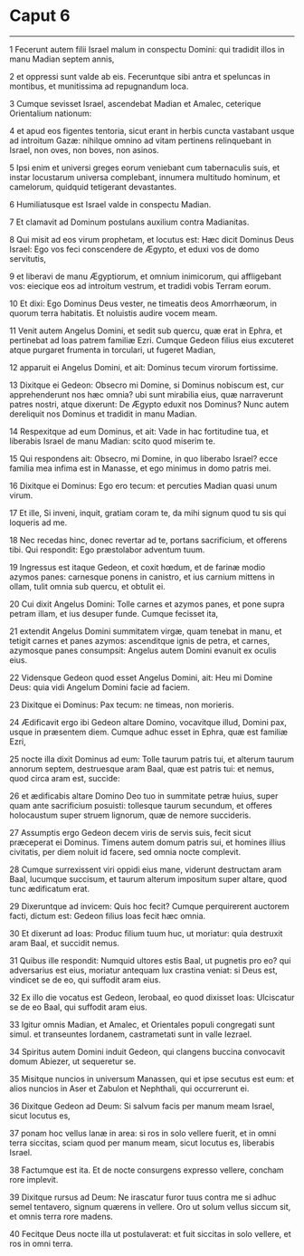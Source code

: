 # Caput 6

***

1 Fecerunt autem filii Israel malum in conspectu Domini: qui tradidit illos in manu Madian septem annis,

2 et oppressi sunt valde ab eis. Feceruntque sibi antra et speluncas in montibus, et munitissima ad repugnandum loca.

3 Cumque sevisset Israel, ascendebat Madian et Amalec, ceterique Orientalium nationum:

4 et apud eos figentes tentoria, sicut erant in herbis cuncta vastabant usque ad introitum Gazæ: nihilque omnino ad vitam pertinens relinquebant in Israel, non oves, non boves, non asinos.

5 Ipsi enim et universi greges eorum veniebant cum tabernaculis suis, et instar locustarum universa complebant, innumera multitudo hominum, et camelorum, quidquid tetigerant devastantes.

6 Humiliatusque est Israel valde in conspectu Madian.

7 Et clamavit ad Dominum postulans auxilium contra Madianitas.

8 Qui misit ad eos virum prophetam, et locutus est: Hæc dicit Dominus Deus Israel: Ego vos feci conscendere de Ægypto, et eduxi vos de domo servitutis,

9 et liberavi de manu Ægyptiorum, et omnium inimicorum, qui affligebant vos: eiecique eos ad introitum vestrum, et tradidi vobis Terram eorum.

10 Et dixi: Ego Dominus Deus vester, ne timeatis deos Amorrhæorum, in quorum terra habitatis. Et noluistis audire vocem meam.

11 Venit autem Angelus Domini, et sedit sub quercu, quæ erat in Ephra, et pertinebat ad Ioas patrem familiæ Ezri. Cumque Gedeon filius eius excuteret atque purgaret frumenta in torculari, ut fugeret Madian,

12 apparuit ei Angelus Domini, et ait: Dominus tecum virorum fortissime.

13 Dixitque ei Gedeon: Obsecro mi Domine, si Dominus nobiscum est, cur apprehenderunt nos hæc omnia? ubi sunt mirabilia eius, quæ narraverunt patres nostri, atque dixerunt: De Ægypto eduxit nos Dominus? Nunc autem dereliquit nos Dominus et tradidit in manu Madian.

14 Respexitque ad eum Dominus, et ait: Vade in hac fortitudine tua, et liberabis Israel de manu Madian: scito quod miserim te.

15 Qui respondens ait: Obsecro, mi Domine, in quo liberabo Israel? ecce familia mea infima est in Manasse, et ego minimus in domo patris mei.

16 Dixitque ei Dominus: Ego ero tecum: et percuties Madian quasi unum virum.

17 Et ille, Si inveni, inquit, gratiam coram te, da mihi signum quod tu sis qui loqueris ad me.

18 Nec recedas hinc, donec revertar ad te, portans sacrificium, et offerens tibi. Qui respondit: Ego præstolabor adventum tuum.

19 Ingressus est itaque Gedeon, et coxit hœdum, et de farinæ modio azymos panes: carnesque ponens in canistro, et ius carnium mittens in ollam, tulit omnia sub quercu, et obtulit ei.

20 Cui dixit Angelus Domini: Tolle carnes et azymos panes, et pone supra petram illam, et ius desuper funde. Cumque fecisset ita,

21 extendit Angelus Domini summitatem virgæ, quam tenebat in manu, et tetigit carnes et panes azymos: ascenditque ignis de petra, et carnes, azymosque panes consumpsit: Angelus autem Domini evanuit ex oculis eius.

22 Vidensque Gedeon quod esset Angelus Domini, ait: Heu mi Domine Deus: quia vidi Angelum Domini facie ad faciem.

23 Dixitque ei Dominus: Pax tecum: ne timeas, non morieris.

24 Ædificavit ergo ibi Gedeon altare Domino, vocavitque illud, Domini pax, usque in præsentem diem. Cumque adhuc esset in Ephra, quæ est familiæ Ezri,

25 nocte illa dixit Dominus ad eum: Tolle taurum patris tui, et alterum taurum annorum septem, destruesque aram Baal, quæ est patris tui: et nemus, quod circa aram est, succide:

26 et ædificabis altare Domino Deo tuo in summitate petræ huius, super quam ante sacrificium posuisti: tollesque taurum secundum, et offeres holocaustum super struem lignorum, quæ de nemore succideris.

27 Assumptis ergo Gedeon decem viris de servis suis, fecit sicut præceperat ei Dominus. Timens autem domum patris sui, et homines illius civitatis, per diem noluit id facere, sed omnia nocte complevit.

28 Cumque surrexissent viri oppidi eius mane, viderunt destructam aram Baal, lucumque succisum, et taurum alterum impositum super altare, quod tunc ædificatum erat.

29 Dixeruntque ad invicem: Quis hoc fecit? Cumque perquirerent auctorem facti, dictum est: Gedeon filius Ioas fecit hæc omnia.

30 Et dixerunt ad Ioas: Produc filium tuum huc, ut moriatur: quia destruxit aram Baal, et succidit nemus.

31 Quibus ille respondit: Numquid ultores estis Baal, ut pugnetis pro eo? qui adversarius est eius, moriatur antequam lux crastina veniat: si Deus est, vindicet se de eo, qui suffodit aram eius.

32 Ex illo die vocatus est Gedeon, Ierobaal, eo quod dixisset Ioas: Ulciscatur se de eo Baal, qui suffodit aram eius.

33 Igitur omnis Madian, et Amalec, et Orientales populi congregati sunt simul. et transeuntes Iordanem, castrametati sunt in valle Iezrael.

34 Spiritus autem Domini induit Gedeon, qui clangens buccina convocavit domum Abiezer, ut sequeretur se.

35 Misitque nuncios in universum Manassen, qui et ipse secutus est eum: et alios nuncios in Aser et Zabulon et Nephthali, qui occurrerunt ei.

36 Dixitque Gedeon ad Deum: Si salvum facis per manum meam Israel, sicut locutus es,

37 ponam hoc vellus lanæ in area: si ros in solo vellere fuerit, et in omni terra siccitas, sciam quod per manum meam, sicut locutus es, liberabis Israel.

38 Factumque est ita. Et de nocte consurgens expresso vellere, concham rore implevit.

39 Dixitque rursus ad Deum: Ne irascatur furor tuus contra me si adhuc semel tentavero, signum quærens in vellere. Oro ut solum vellus siccum sit, et omnis terra rore madens.

40 Fecitque Deus nocte illa ut postulaverat: et fuit siccitas in solo vellere, et ros in omni terra.

